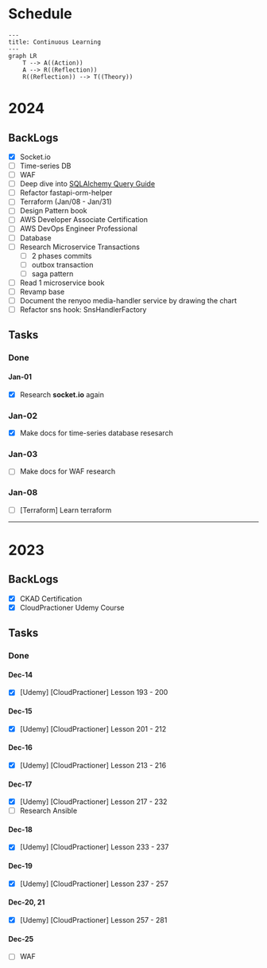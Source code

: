 # Schedule

```mermaid
---
title: Continuous Learning
---
graph LR
    T --> A((Action))
    A --> R((Reflection))
    R((Reflection)) --> T((Theory))
```

# 2024

## BackLogs

- [x] Socket.io
- [ ] Time-series DB
- [ ] WAF
- [ ] Deep dive into [SQLAlchemy Query Guide](https://docs.sqlalchemy.org/en/20/orm/queryguide/index.html)
- [ ] Refactor fastapi-orm-helper
- [ ] Terraform (Jan/08 - Jan/31)
- [ ] Design Pattern book
- [ ] AWS Developer Associate Certification
- [ ] AWS DevOps Engineer Professional
- [ ] Database
- [ ] Research Microservice Transactions
  - [ ] 2 phases commits
  - [ ] outbox transaction
  - [ ] saga pattern
- [ ] Read 1 microservice book
- [ ] Revamp base
- [ ] Document the renyoo media-handler service by drawing the chart
- [ ] Refactor sns hook: SnsHandlerFactory

## Tasks

### Done

#### Jan-01

- [x] Research **socket.io** again

### Jan-02

- [x] Make docs for time-series database resesarch

### Jan-03

- [ ] Make docs for WAF research

### Jan-08

- [ ] [Terraform] Learn terraform

---

# 2023

## BackLogs

- [x] CKAD Certification
- [x] CloudPractioner Udemy Course

## Tasks

### Done

#### Dec-14

- [x] [Udemy] [CloudPractioner] Lesson 193 - 200

#### Dec-15

- [x] [Udemy] [CloudPractioner] Lesson 201 - 212

#### Dec-16

- [x] [Udemy] [CloudPractioner] Lesson 213 - 216

#### Dec-17

- [x] [Udemy] [CloudPractioner] Lesson 217 - 232
- [ ] Research Ansible

#### Dec-18

- [x] [Udemy] [CloudPractioner] Lesson 233 - 237

#### Dec-19

- [x] [Udemy] [CloudPractioner] Lesson 237 - 257

#### Dec-20, 21

- [x] [Udemy] [CloudPractioner] Lesson 257 - 281

#### Dec-25

- [ ] WAF
